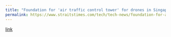 ```yaml
---
title: "Foundation for 'air traffic control tower' for drones in Singapore in place after successful trials"
permalink: https://www.straitstimes.com/tech/tech-news/foundation-for-air-traffic-control-tower-for-drones-in-singapore-in-place-after
---
```

[link](https://www.straitstimes.com/tech/tech-news/foundation-for-air-traffic-control-tower-for-drones-in-singapore-in-place-after)